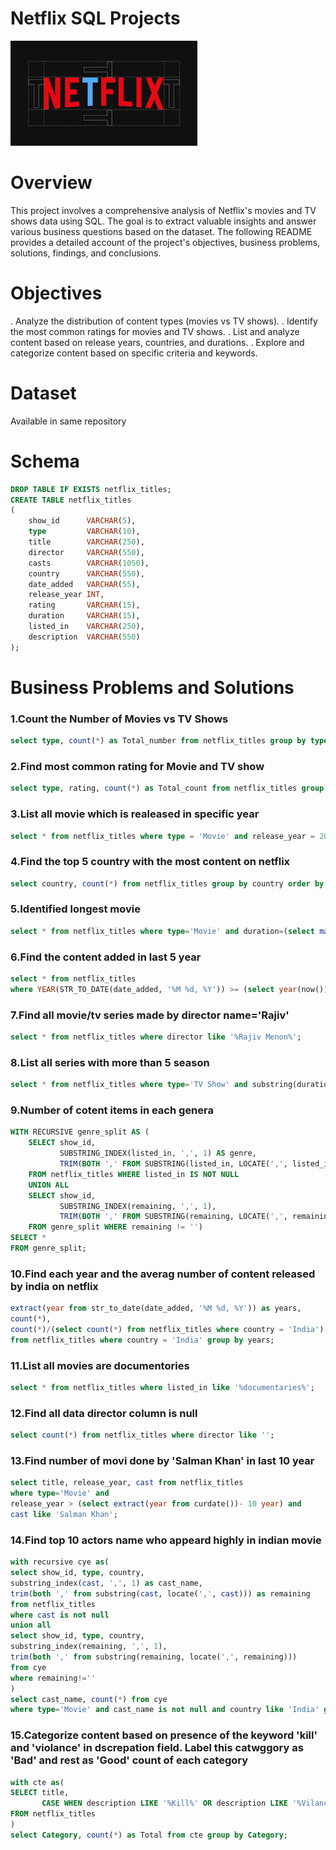 # Netflix SQL Projects

![NetFlix logo](https://github.com/Deepak-Byte/SQL_Projects/blob/main/Netflix_logo.jpeg)

# Overview
This project involves a comprehensive analysis of Netflix's movies and TV shows data using SQL. The goal is to extract valuable insights and answer various business questions based on the dataset. The following README provides a detailed account of the project's objectives, business problems, solutions, findings, and conclusions.

# Objectives
. Analyze the distribution of content types (movies vs TV shows).
. Identify the most common ratings for movies and TV shows.
. List and analyze content based on release years, countries, and durations.
. Explore and categorize content based on specific criteria and keywords.

# Dataset
Available in same repository

# Schema

```sql
DROP TABLE IF EXISTS netflix_titles;
CREATE TABLE netflix_titles
(
    show_id      VARCHAR(5),
    type         VARCHAR(10),
    title        VARCHAR(250),
    director     VARCHAR(550),
    casts        VARCHAR(1050),
    country      VARCHAR(550),
    date_added   VARCHAR(55),
    release_year INT,
    rating       VARCHAR(15),
    duration     VARCHAR(15),
    listed_in    VARCHAR(250),
    description  VARCHAR(550)
);
```

# Business Problems and Solutions
### 1.Count the Number of Movies vs TV Shows
```sql
select type, count(*) as Total_number from netflix_titles group by type;
```

### 2.Find most common rating for Movie and TV show
```sql
select type, rating, count(*) as Total_count from netflix_titles group by 1,2  order by Total_count desc limit 2;
```

### 3.List all movie which is realeased in specific year
```sql
select * from netflix_titles where type = 'Movie' and release_year = 2020;
```

### 4.Find the top 5 country with the most content on netflix
```sql
select country, count(*) from netflix_titles group by country order by count(*) desc;
```

### 5.Identified longest movie
```sql
select * from netflix_titles where type='Movie' and duration=(select max(duration) from netflix_titles);
```

### 6.Find the content added in last 5 year 
```sql
select * from netflix_titles 
where YEAR(STR_TO_DATE(date_added, '%M %d, %Y')) >= (select year(now()) - 5 year);
```

### 7.Find all movie/tv series made by director name='Rajiv'
```sql
select * from netflix_titles where director like '%Rajiv Menon%';
```

### 8.List all series with more than 5 season 
```sql
select * from netflix_titles where type='TV Show' and substring(duration, 1,2);
```

### 9.Number of cotent items in each genera
```sql
WITH RECURSIVE genre_split AS (
    SELECT show_id, 
           SUBSTRING_INDEX(listed_in, ',', 1) AS genre, 
           TRIM(BOTH ',' FROM SUBSTRING(listed_in, LOCATE(',', listed_in))) AS remaining
    FROM netflix_titles WHERE listed_in IS NOT NULL  
    UNION ALL
    SELECT show_id, 
           SUBSTRING_INDEX(remaining, ',', 1), 
           TRIM(BOTH ',' FROM SUBSTRING(remaining, LOCATE(',', remaining)))
    FROM genre_split WHERE remaining != '')
SELECT *
FROM genre_split;
```

### 10.Find each year and the averag number of content released by india on netflix
```sql
extract(year from str_to_date(date_added, '%M %d, %Y')) as years,
count(*),
count(*)/(select count(*) from netflix_titles where country = 'India') as average_no
from netflix_titles where country = 'India' group by years;	
```

### 11.List all movies are documentories
```sql
select * from netflix_titles where listed_in like '%documentaries%';
```

### 12.Find all data director column is null
```sql
select count(*) from netflix_titles where director like '';
```

### 13.Find number of movi done by 'Salman Khan' in last 10 year
```sql
select title, release_year, cast from netflix_titles 
where type='Movie' and 
release_year > (select extract(year from curdate())- 10 year) and
cast like 'Salman Khan';
```

### 14.Find top 10 actors name who appeard highly in indian movie
```sql
with recursive cye as(
select show_id, type, country,
substring_index(cast, ',', 1) as cast_name,
trim(both ',' from substring(cast, locate(',', cast))) as remaining
from netflix_titles
where cast is not null
union all
select show_id, type, country,
substring_index(remaining, ',', 1),
trim(both ',' from substring(remaining, locate(',', remaining))) 
from cye 
where remaining!=''
)
select cast_name, count(*) from cye 
where type='Movie' and cast_name is not null and country like 'India' group by cast_name order by count(*) desc limit 10; 
```
### 15.Categorize content based on presence of the keyword 'kill' and 'violance' in dscrepation field. Label this catwggory as 'Bad' and rest as 'Good' count of each category
```sql
with cte as(
SELECT title,
       CASE WHEN description LIKE '%Kill%' OR description LIKE '%Vilance%' THEN 'Bad' ELSE 'Good' END AS Category
FROM netflix_titles
)
select Category, count(*) as Total from cte group by Category;
```







